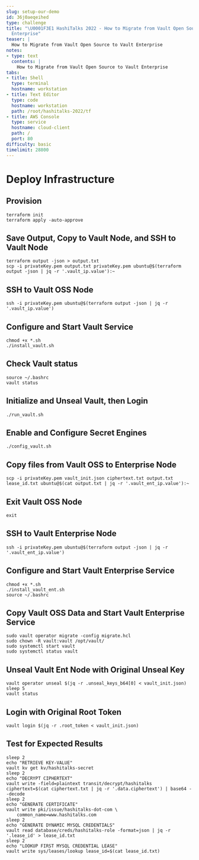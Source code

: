 ```yaml
---
slug: setup-our-demo
id: 36j0aeqeihed
type: challenge
title: "\U0001F3E1 HashiTalks 2022 - How to Migrate from Vault Open Source to Vault
  Enterprise"
teaser: |
  How to Migrate from Vault Open Source to Vault Enterprise
notes:
- type: text
  contents: |
    How to Migrate from Vault Open Source to Vault Enterprise
tabs:
- title: Shell
  type: terminal
  hostname: workstation
- title: Text Editor
  type: code
  hostname: workstation
  path: /root/hashitalks-2022/tf
- title: AWS Console
  type: service
  hostname: cloud-client
  path: /
  port: 80
difficulty: basic
timelimit: 28800
---
```


Deploy Infrastructure
==================================

## Provision
```
terraform init
terraform apply -auto-approve
```

## Save Output, Copy to Vault Node, and SSH to Vault Node
```
terraform output -json > output.txt
scp -i privateKey.pem output.txt privateKey.pem ubuntu@$(terraform output -json | jq -r '.vault_ip.value'):~
```

## SSH to Vault OSS Node
```
ssh -i privateKey.pem ubuntu@$(terraform output -json | jq -r '.vault_ip.value')
```

## Configure and Start Vault Service
```
chmod +x *.sh
./install_vault.sh
```

## Check Vault status
```
source ~/.bashrc
vault status
```

## Initialize and Unseal Vault, then Login
```
./run_vault.sh
```

## Enable and Configure Secret Engines

```
./config_vault.sh
```

## Copy files from Vault OSS to Enterprise Node
```
scp -i privateKey.pem vault_init.json ciphertext.txt output.txt lease_id.txt ubuntu@$(cat output.txt | jq -r '.vault_ent_ip.value'):~
```

## Exit Vault OSS Node
```
exit
```

## SSH to Vault Enterprise Node
```
ssh -i privateKey.pem ubuntu@$(terraform output -json | jq -r '.vault_ent_ip.value')
```

## Configure and Start Vault Enterprise Service
```
chmod +x *.sh
./install_vault_ent.sh
source ~/.bashrc
```

## Copy Vault OSS Data and Start Vault Enterprise Service
```
sudo vault operator migrate -config migrate.hcl
sudo chown -R vault:vault /opt/vault/
sudo systemctl start vault
sudo systemctl status vault
```

## Unseal Vault Ent Node with Original Unseal Key
```
vault operator unseal $(jq -r .unseal_keys_b64[0] < vault_init.json)
sleep 5
vault status
```

## Login with Original Root Token
```
vault login $(jq -r .root_token < vault_init.json)
```

## Test for Expected Results
```
sleep 2
echo "RETRIEVE KEY-VALUE"
vault kv get kv/hashitalks-secret
sleep 2
echo "DECRYPT CIPHERTEXT"
vault write -field=plaintext transit/decrypt/hashitalks ciphertext=$(cat ciphertext.txt | jq -r '.data.ciphertext') | base64 --decode
sleep 2
echo "GENERATE CERTIFICATE"
vault write pki/issue/hashitalks-dot-com \
    common_name=www.hashitalks.com
sleep 2
echo "GENERATE DYNAMIC MYSQL CREDENTIALS"
vault read database/creds/hashitalks-role -format=json | jq -r '.lease_id' > lease_id.txt
sleep 2
echo "LOOKUP FIRST MYSQL CREDENTIAL LEASE"
vault write sys/leases/lookup lease_id=$(cat lease_id.txt)
```